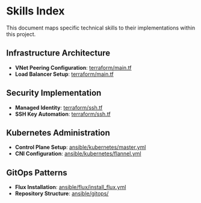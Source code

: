 # Skills Index

This document maps specific technical skills to their implementations within this project.

## Infrastructure Architecture
- **VNet Peering Configuration**: [terraform/main.tf](./terraform/main.tf#L85-L95)
- **Load Balancer Setup**: [terraform/main.tf](./terraform/main.tf#L55-L65)

## Security Implementation
- **Managed Identity**: [terraform/ssh.tf](./terraform/ssh.tf#L10-L25)
- **SSH Key Automation**: [terraform/ssh.tf](./terraform/ssh.tf#L30-L45)

## Kubernetes Administration
- **Control Plane Setup**: [ansible/kubernetes/master.yml](./ansible/kubernetes/master.yml)
- **CNI Configuration**: [ansible/kubernetes/flannel.yml](./ansible/kubernetes/flannel.yml)

## GitOps Patterns
- **Flux Installation**: [ansible/flux/install_flux.yml](./ansible/flux/install_flux.yml)
- **Repository Structure**: [ansible/gitops/](./ansible/gitops/)